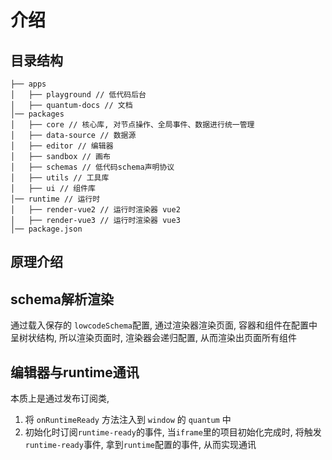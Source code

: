 # 介绍
## 目录结构
```
├── apps
│   ├── playground // 低代码后台
│   ├── quantum-docs // 文档
│── packages
│   ├── core // 核心库, 对节点操作、全局事件、数据进行统一管理
│   ├── data-source // 数据源
│   ├── editor // 编辑器
│   ├── sandbox // 画布
│   ├── schemas // 低代码schema声明协议
│   ├── utils // 工具库
│   ├── ui // 组件库
│── runtime // 运行时
│   ├── render-vue2 // 运行时渲染器 vue2
│   ├── render-vue3 // 运行时渲染器 vue3
│── package.json
```

## 原理介绍

## schema解析渲染
通过载入保存的 `lowcodeSchema`配置, 通过渲染器渲染页面, 容器和组件在配置中呈树状结构, 所以渲染页面时, 渲染器会递归配置, 从而渲染出页面所有组件

## 编辑器与runtime通讯
本质上是通过发布订阅类, 
1. 将 `onRuntimeReady` 方法注入到 `window` 的 `quantum` 中
2. 初始化时订阅`runtime-ready`的事件, 当`iframe`里的项目初始化完成时, 将触发`runtime-ready`事件, 拿到`runtime`配置的事件, 从而实现通讯
